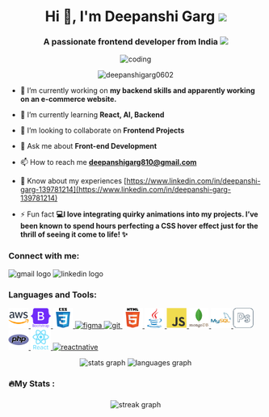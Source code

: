 <h1 align="center">Hi 👋, I'm Deepanshi Garg <img src="https://media.giphy.com/media/mGcNjsfWAjY5AEZNw6/giphy.gif" width="50"></h1>
<h3 align="center">A passionate frontend developer from India <img src="https://media.giphy.com/media/fYSnHlufseco8Fh93Z/giphy.gif" width="30"></h3>

<div align="center">
  <img alt="coding" width="250" src="https://images.static-collegedunia.com/public/image//f57c4d1979de06e49b1dd15d02ecd231.gif">
</div>

<p align="center"> <img src="https://komarev.com/ghpvc/?username=deepanshigarg0602&label=Profile%20views&color=0e75b6&style=flat" alt="deepanshigarg0602" /> </p>

- 🔭 I’m currently working on **my backend skills and apparently working on an e-commerce website.**

- 🌱 I’m currently learning **React, AI, Backend**

- 👯 I’m looking to collaborate on **Frontend Projects**

- 💬 Ask me about **Front-end Development**

- 📫 How to reach me **deepanshigarg810@gmail.com**

- 📄 Know about my experiences [https://www.linkedin.com/in/deepanshi-garg-139781214](https://www.linkedin.com/in/deepanshi-garg-139781214)

- ⚡ Fun fact **💻I love integrating quirky animations into my projects. I’ve been known to spend hours perfecting a CSS hover effect just for the thrill of seeing it come to life! ✨**

<h3 align="left">Connect with me:</h3>
<div align="left">
  <img src="https://img.shields.io/static/v1?message=Gmail&logo=gmail&label=&color=D14836&logoColor=white&labelColor=&style=for-the-badge" height="35" alt="gmail logo"  />
  <img src="https://img.shields.io/static/v1?message=LinkedIn&logo=linkedin&label=&color=0077B5&logoColor=white&labelColor=&style=for-the-badge" href="https://linkedin.com/in/https://www.linkedin.com/in/deepanshi-garg-139781214" height="35" alt="linkedin logo"  />
</div>

<h3 align="left">Languages and Tools:</h3>
<p align="left"> <a href="https://aws.amazon.com" target="_blank" rel="noreferrer"> <img src="https://raw.githubusercontent.com/devicons/devicon/master/icons/amazonwebservices/amazonwebservices-original-wordmark.svg" alt="aws" width="40" height="40"/> </a> <a href="https://getbootstrap.com" target="_blank" rel="noreferrer"> <img src="https://raw.githubusercontent.com/devicons/devicon/master/icons/bootstrap/bootstrap-plain-wordmark.svg" alt="bootstrap" width="40" height="40"/> </a> <a href="https://www.w3schools.com/css/" target="_blank" rel="noreferrer"> <img src="https://raw.githubusercontent.com/devicons/devicon/master/icons/css3/css3-original-wordmark.svg" alt="css3" width="40" height="40"/> </a> <a href="https://www.figma.com/" target="_blank" rel="noreferrer"> <img src="https://www.vectorlogo.zone/logos/figma/figma-icon.svg" alt="figma" width="40" height="40"/> </a> <a href="https://git-scm.com/" target="_blank" rel="noreferrer"> <img src="https://www.vectorlogo.zone/logos/git-scm/git-scm-icon.svg" alt="git" width="40" height="40"/> </a> <a href="https://www.w3.org/html/" target="_blank" rel="noreferrer"> <img src="https://raw.githubusercontent.com/devicons/devicon/master/icons/html5/html5-original-wordmark.svg" alt="html5" width="40" height="40"/> </a> <a href="https://www.java.com" target="_blank" rel="noreferrer"> <img src="https://raw.githubusercontent.com/devicons/devicon/master/icons/java/java-original.svg" alt="java" width="40" height="40"/> </a> <a href="https://developer.mozilla.org/en-US/docs/Web/JavaScript" target="_blank" rel="noreferrer"> <img src="https://raw.githubusercontent.com/devicons/devicon/master/icons/javascript/javascript-original.svg" alt="javascript" width="40" height="40"/> </a> <a href="https://www.mongodb.com/" target="_blank" rel="noreferrer"> <img src="https://raw.githubusercontent.com/devicons/devicon/master/icons/mongodb/mongodb-original-wordmark.svg" alt="mongodb" width="40" height="40"/> </a> <a href="https://www.mysql.com/" target="_blank" rel="noreferrer"> <img src="https://raw.githubusercontent.com/devicons/devicon/master/icons/mysql/mysql-original-wordmark.svg" alt="mysql" width="40" height="40"/> </a> <a href="https://www.photoshop.com/en" target="_blank" rel="noreferrer"> <img src="https://raw.githubusercontent.com/devicons/devicon/master/icons/photoshop/photoshop-line.svg" alt="photoshop" width="40" height="40"/> </a> <a href="https://www.php.net" target="_blank" rel="noreferrer"> <img src="https://raw.githubusercontent.com/devicons/devicon/master/icons/php/php-original.svg" alt="php" width="40" height="40"/> </a> <a href="https://reactjs.org/" target="_blank" rel="noreferrer"> <img src="https://raw.githubusercontent.com/devicons/devicon/master/icons/react/react-original-wordmark.svg" alt="react" width="40" height="40"/> </a> <a href="https://reactnative.dev/" target="_blank" rel="noreferrer"> <img src="https://reactnative.dev/img/header_logo.svg" alt="reactnative" width="40" height="40"/> </a> </p>


<div align="center">
  <img src="https://github-readme-stats.vercel.app/api?username=deepanshigarg0602&hide_title=false&hide_rank=false&show_icons=true&include_all_commits=true&count_private=true&disable_animations=false&theme=dracula&locale=en&hide_border=false" height="150" alt="stats graph"  />
  <img src="https://github-readme-stats.vercel.app/api/top-langs?username=deepanshigarg0602&locale=en&hide_title=false&layout=compact&card_width=320&langs_count=5&theme=dracula&hide_border=false" height="150" alt="languages graph"  />
</div>
<h3 align="left">🔥My Stats :</h3>

###

<div align="center">
  <img src="https://streak-stats.demolab.com?user=deepanshigarg0602&locale=en&mode=daily&theme=dark&hide_border=false&border_radius=5&order=3" height="220" alt="streak graph"  />
</div>


